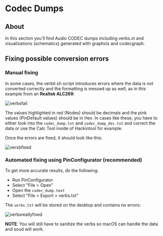 # Codec Dumps

## About
In this section you'll find Audio CODEC dumps including verbs.xt and visualizations (schematics) generated with graphviz and codecgraph.

## Fixing possible conversion errors

### Manual fixing
In some cases, the verbit.sh script introduces errors where the data is not converted correctly and the formatting is messed up as well, as in this example from an **Realtek ALC269**:

![verbsfail](https://user-images.githubusercontent.com/76865553/171467770-db9f1681-e4d3-4fb1-abdf-5a656b8ca1c5.png)

The values highlighted in red (Nodes) should be decimals and the pink values (PinDefault values) should be in Hex. In cases like these, you have to either look into the `codec_dump.txt` and `codec_dump_dec.txt` and correct the data or use the Calc Tool inside of Hackintool for example.

Once the errors are fixed, it should look like this:

![versbfixed](https://user-images.githubusercontent.com/76865553/171467793-af3d36c1-af92-45d2-acc2-e5d425c8450f.png)

### Automated fixing using PinConfigurator (recommended)

To get more accurate results, do the following:

- Run PinConfigurator
- Select "File > Open"
- Open the `codec_dump.text`
- Select "File > Export > verbs.txt"

The `verbs.txt` will be stored on the desktop and contains no errors:

![verbsreallyfixed](https://user-images.githubusercontent.com/76865553/171468008-cb04fa6b-e9d3-4cf3-a4b5-3fab0f48f553.png)

**NOTE**: You will still have to sanitize the verbs so macOS can handle the data and soud will work.
